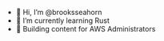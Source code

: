 - 👋 Hi, I’m @brooksseahorn
- 🌱 I’m currently learning Rust
- 🚧 Building content for AWS Administrators

<!---
brooksseahorn/brooksseahorn is a ✨ special ✨ repository because its `README.md` (this file) appears on your GitHub profile.
You can click the Preview link to take a look at your changes.
--->
